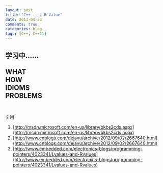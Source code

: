 ```yaml
---
layout: post
title: "C++ -- L-R Value"
date: 2013-04-23
comments: true
categories: blog
tags: [C++, C++11] 
---
```

**学习中......**<br/><br/>
**WHAT**<br/>
**HOW**<br/>
**IDIOMS**<br/>
**PROBLEMS**<br/>
<br/>
---
引用<br/>
1. [http://msdn.microsoft.com/en-us/library/bkbs2cds.aspx](http://msdn.microsoft.com/en-us/library/bkbs2cds.aspx)<br/>
2. [http://www.cnblogs.com/dejavu/archive/2012/09/02/2667640.html](http://www.cnblogs.com/dejavu/archive/2012/09/02/2667640.html)<br/>
3. [http://www.embedded.com/electronics-blogs/programming-pointers/4023341/Lvalues-and-Rvalues](http://www.embedded.com/electronics-blogs/programming-pointers/4023341/Lvalues-and-Rvalues)<br/>